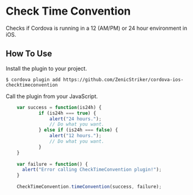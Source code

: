 # Check Time Convention
Checks if Cordova is running in a 12 (AM/PM) or 24 hour environment in iOS.

## How To Use
Install the plugin to your project.

    $ cordova plugin add https://github.com/ZenicStriker/cordova-ios-checktimeconvention

Call the plugin from your JavaScript.

```js
    var success = function(is24h) {
			if (is24h === true) {
				alert("24 hours.");
				// Do what you want.
			} else if (is24h === false) {
				alert("12 hours.");
				// Do what you want.
			}
    }
		
    var failure = function() {
      alert("Error calling CheckTimeConvention plugin!");
    }
    	
    CheckTimeConvention.timeConvention(success, failure);
```
